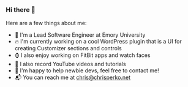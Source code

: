 ### Hi there 👋

Here are a few things about me:

- 🏢 I'm a Lead Software Engineer at Emory University
- 🔥 I'm currently working on a cool WordPress plugin that is a UI for creating Customizer sections and controls
- ⌚ I also enjoy working on FitBit apps and watch faces
- 🎥 I also record YouTube videos and tutorials
- 💬 I'm happy to help newbie devs, feel free to contact me!
- 📬 You can reach me at chris@chrisperko.net
